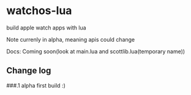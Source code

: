 # watchos-lua
build apple watch apps with lua

Note currenly in alpha, meaning apis could change

Docs: Coming soon(look at main.lua and scottlib.lua(temporary name))

Change log
---

###.1 alpha
first build :)
